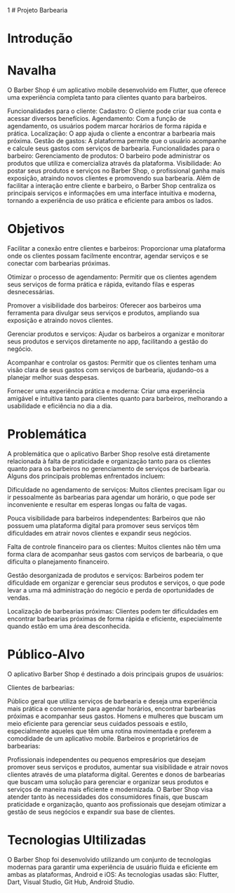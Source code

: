1 # Projeto Barbearia

# Introdução

# Navalha

O Barber Shop é um aplicativo mobile desenvolvido em Flutter, que oferece uma experiência completa tanto para clientes quanto para barbeiros.

Funcionalidades para o cliente:
Cadastro: O cliente pode criar sua conta e acessar diversos benefícios.
Agendamento: Com a função de agendamento, os usuários podem marcar horários de forma rápida e prática.
Localização: O app ajuda o cliente a encontrar a barbearia mais próxima.
Gestão de gastos: A plataforma permite que o usuário acompanhe e calcule seus gastos com serviços de barbearia.
Funcionalidades para o barbeiro:
Gerenciamento de produtos: O barbeiro pode administrar os produtos que utiliza e comercializa através da plataforma.
Visibilidade: Ao postar seus produtos e serviços no Barber Shop, o profissional ganha mais exposição, atraindo novos clientes e promovendo sua barbearia.
Além de facilitar a interação entre cliente e barbeiro, o Barber Shop centraliza os principais serviços e informações em uma interface intuitiva e moderna, tornando a experiência de uso prática e eficiente para ambos os lados.

# Objetivos

Facilitar a conexão entre clientes e barbeiros: Proporcionar uma plataforma onde os clientes possam facilmente encontrar, agendar serviços e se conectar com barbearias próximas.

Otimizar o processo de agendamento: Permitir que os clientes agendem seus serviços de forma prática e rápida, evitando filas e esperas desnecessárias.

Promover a visibilidade dos barbeiros: Oferecer aos barbeiros uma ferramenta para divulgar seus serviços e produtos, ampliando sua exposição e atraindo novos clientes.

Gerenciar produtos e serviços: Ajudar os barbeiros a organizar e monitorar seus produtos e serviços diretamente no app, facilitando a gestão do negócio.

Acompanhar e controlar os gastos: Permitir que os clientes tenham uma visão clara de seus gastos com serviços de barbearia, ajudando-os a planejar melhor suas despesas.

Fornecer uma experiência prática e moderna: Criar uma experiência amigável e intuitiva tanto para clientes quanto para barbeiros, melhorando a usabilidade e eficiência no dia a dia.


# Problemática

A problemática que o aplicativo Barber Shop resolve está diretamente relacionada à falta de praticidade e organização tanto para os clientes quanto para os barbeiros no gerenciamento de serviços de barbearia. Alguns dos principais problemas enfrentados incluem:

Dificuldade no agendamento de serviços: Muitos clientes precisam ligar ou ir pessoalmente às barbearias para agendar um horário, o que pode ser inconveniente e resultar em esperas longas ou falta de vagas.

Pouca visibilidade para barbeiros independentes: Barbeiros que não possuem uma plataforma digital para promover seus serviços têm dificuldades em atrair novos clientes e expandir seus negócios.

Falta de controle financeiro para os clientes: Muitos clientes não têm uma forma clara de acompanhar seus gastos com serviços de barbearia, o que dificulta o planejamento financeiro.

Gestão desorganizada de produtos e serviços: Barbeiros podem ter dificuldade em organizar e gerenciar seus produtos e serviços, o que pode levar a uma má administração do negócio e perda de oportunidades de vendas.

Localização de barbearias próximas: Clientes podem ter dificuldades em encontrar barbearias próximas de forma rápida e eficiente, especialmente quando estão em uma área desconhecida.

# Público-Alvo

O aplicativo Barber Shop é destinado a dois principais grupos de usuários:

Clientes de barbearias:

Público geral que utiliza serviços de barbearia e deseja uma experiência mais prática e conveniente para agendar horários, encontrar barbearias próximas e acompanhar seus gastos.
Homens e mulheres que buscam um meio eficiente para gerenciar seus cuidados pessoais e estilo, especialmente aqueles que têm uma rotina movimentada e preferem a comodidade de um aplicativo mobile.
Barbeiros e proprietários de barbearias:

Profissionais independentes ou pequenos empresários que desejam promover seus serviços e produtos, aumentar sua visibilidade e atrair novos clientes através de uma plataforma digital.
Gerentes e donos de barbearias que buscam uma solução para gerenciar e organizar seus produtos e serviços de maneira mais eficiente e modernizada.
O Barber Shop visa atender tanto às necessidades dos consumidores finais, que buscam praticidade e organização, quanto aos profissionais que desejam otimizar a gestão de seus negócios e expandir sua base de clientes.

# Tecnologias Ultilizadas

O Barber Shop foi desenvolvido utilizando um conjunto de tecnologias modernas para garantir uma experiência de usuário fluida e eficiente em ambas as plataformas, Android e iOS: 
As tecnologias usadas são: Flutter, Dart, Visual Studio, Git Hub, Android Studio.




